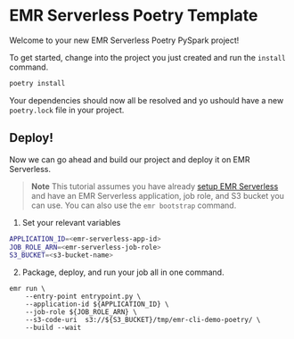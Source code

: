 # EMR Serverless Poetry Template

Welcome to your new EMR Serverless Poetry PySpark project!

To get started, change into the project you just created and run the `install` command.

```bash
poetry install
```

Your dependencies should now all be resolved and yo ushould have a new `poetry.lock` file in your project.

## Deploy!

Now we can go ahead and build our project and deploy it on EMR Serverless.

> **Note** This tutorial assumes you have already [setup EMR Serverless](https://docs.aws.amazon.com/emr/latest/EMR-Serverless-UserGuide/setting-up.html) and have an EMR Serverless application, job role, and S3 bucket you can use. You can also use the `emr bootstrap` command.

1. Set your relevant variables

```bash
APPLICATION_ID=<emr-serverless-app-id>
JOB_ROLE_ARN=<emr-serverless-job-role>
S3_BUCKET=<s3-bucket-name>
```

2. Package, deploy, and run your job all in one command.

```
emr run \
    --entry-point entrypoint.py \
    --application-id ${APPLICATION_ID} \
    --job-role ${JOB_ROLE_ARN} \
    --s3-code-uri  s3://${S3_BUCKET}/tmp/emr-cli-demo-poetry/ \
    --build --wait
```